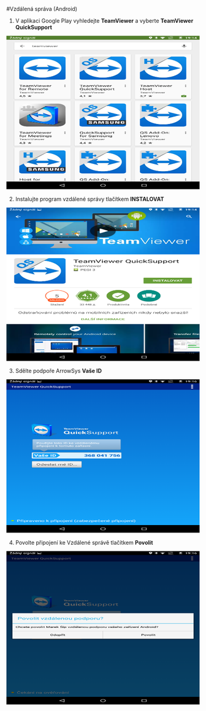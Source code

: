 #Vzdálená správa (Android)

1) V aplikaci Google Play vyhledejte **TeamViewer** a vyberte **TeamViewer QuickSupport**
 
<div align="center">
    <p>
        <img height="400" width="640" src="support/support1.png"> 
    </p>
</div>

2) Instalujte program vzdálené správy tlačítkem **INSTALOVAT**

<div align="center">
    <p>
        <img height="400" width="640" src="support/support2.png"> 
    </p>
</div>

3) Sdělte podpoře ArrowSys **Vaše ID**


<div align="center">
    <p>
        <img height="400" width="640" src="support/support3.png"> 
    </p>
</div>

4) Povolte připojení ke Vzdálené správě tlačítkem **Povolit**

<div align="center">
    <p>
        <img height="400" width="640" src="support/support4.png"> 
    </p>
</div>
